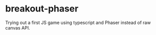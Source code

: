 # breakout-phaser
Trying out a first JS game using typescript and Phaser instead of raw canvas API.

